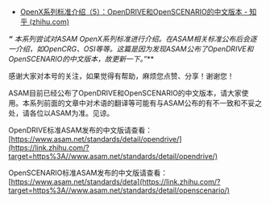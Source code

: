 - [OpenX系列标准介绍（5）：OpenDRIVE和OpenSCENARIO的中文版本 - 知乎 (zhihu.com)](https://zhuanlan.zhihu.com/p/343070919)

***“** 本系列尝试对ASAM OpenX系列标准进行介绍。在ASAM相关标准公布后会逐一介绍，如OpenCRG、OSI等等。这篇是因为发现ASAM公布了OpenDRIVE和OpenSCENARIO的中文版本，故更新一下。**”***



感谢大家对本号的关注，如果觉得有帮助，麻烦您点赞、分享！谢谢您！

ASAM目前已经公布了OpenDRIVE和OpenSCENARIO的中文版本，请大家使用。本系列前面的文章中对术语的翻译等可能有与ASAM公布的有不一致和不妥之处，请各位以ASAM为准。见谅。

OpenDRIVE标准ASAM发布的中文版请查看：[https://www.asam.net/standards/detail/opendrive/](https://link.zhihu.com/?target=https%3A//www.asam.net/standards/detail/opendrive/)

OpenSCENARIO标准ASAM发布的中文版请查看：[https://www.asam.net/standards/deta](https://link.zhihu.com/?target=https%3A//www.asam.net/standards/detail/openscenario/)